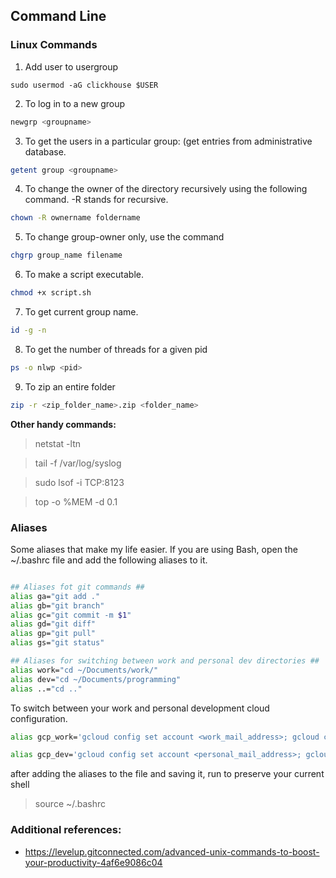 ## Command Line

### Linux Commands

1. Add user to usergroup

```bsh
sudo usermod -aG clickhouse $USER
```

2. To log in to a new group

```bash
newgrp <groupname>
```

3. To get the users in a particular group: (get entries from administrative database.

```bash
getent group <groupname>
```

4. To change the owner of the directory recursively using the following command. -R stands for recursive.

```bash
chown -R ownername foldername
```

5. To change group-owner only, use the command

```bash
chgrp group_name filename
```

6. To make a script executable.

```bash
chmod +x script.sh
```

7. To get current group name.

```bash
id -g -n
```

8. To get the number of threads for a given pid

```bash
ps -o nlwp <pid>
```

9. To zip an entire folder

```bash
zip -r <zip_folder_name>.zip <folder_name>
```


**Other handy commands:**
> netstat -ltn

> tail -f /var/log/syslog

> sudo lsof -i TCP:8123

> top -o %MEM -d 0.1

### Aliases

Some aliases that make my life easier. If you are using Bash, open the ~/.bashrc file and add the following aliases to it. 

```bash

## Aliases fot git commands ##
alias ga="git add ."
alias gb="git branch"
alias gc="git commit -m $1"
alias gd="git diff"
alias gp="git pull"
alias gs="git status"

## Aliases for switching between work and personal dev directories ##
alias work="cd ~/Documents/work/"
alias dev="cd ~/Documents/programming"
alias ..="cd .."
```

To switch between your work and personal development cloud configuration.

```bash
alias gcp_work='gcloud config set account <work_mail_address>; gcloud config set project <project-id>'

alias gcp_dev='gcloud config set account <personal_mail_address>; gcloud config set project <project-id>'
```

after adding the aliases to the file and saving it, run to preserve your current shell

> source ~/.bashrc


### Additional references:
- https://levelup.gitconnected.com/advanced-unix-commands-to-boost-your-productivity-4af6e9086c04